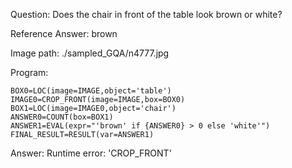 Question: Does the chair in front of the table look brown or white?

Reference Answer: brown

Image path: ./sampled_GQA/n4777.jpg

Program:

```
BOX0=LOC(image=IMAGE,object='table')
IMAGE0=CROP_FRONT(image=IMAGE,box=BOX0)
BOX1=LOC(image=IMAGE0,object='chair')
ANSWER0=COUNT(box=BOX1)
ANSWER1=EVAL(expr="'brown' if {ANSWER0} > 0 else 'white'")
FINAL_RESULT=RESULT(var=ANSWER1)
```
Answer: Runtime error: 'CROP_FRONT'

